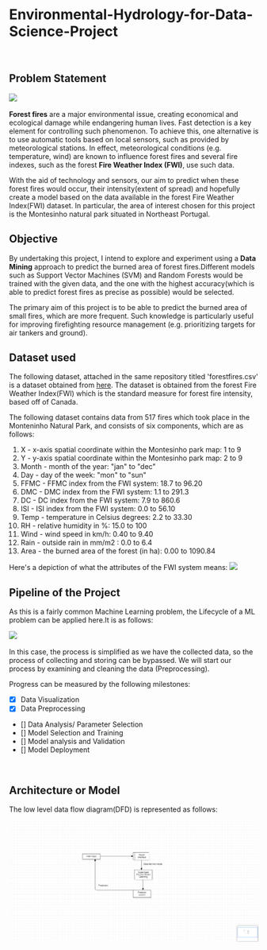 # **Environmental-Hydrology-for-Data-Science-Project**
<br>


## **Problem Statement**

 ![](https://media.giphy.com/media/Wp7FNB13QfqEGpB00a/giphy.gif)
 <br>
 
 
 
 **Forest fires** are a major environmental issue, creating economical and ecological damage while endangering human lives. Fast detection is a key element for controlling such phenomenon. To achieve this, one alternative is to use automatic tools based on local sensors, such as provided by meteorological stations. In effect, meteorological conditions (e.g. temperature, wind) are known to influence forest fires and several fire indexes, such as the forest **Fire Weather Index (FWI)**, use such data.
 
 With the aid of technology and sensors, our aim to predict when these forest fires would occur, their intensity(extent of spread) and hopefully create a model based on the data    available in the forest Fire Weather Index(FWI) dataset. In particular, the area of interest chosen for this project is the  Montesinho natural park situated in Northeast Portugal.
 <br>
 
 
 ## Objective
 
 
By undertaking this project, I intend to explore and experiment using a **Data Mining** approach to predict the burned area of forest fires.Different models such as  Support Vector Machines (SVM) and Random Forests would be trained with the given data, and the one with the highest accuracy(which is able to predict forest fires as precise as possible) would be selected. 

The primary aim of this project is to be able to predict the burned area of small fires, which are more frequent. Such knowledge is particularly useful for improving firefighting resource management (e.g. prioritizing targets for air tankers and ground). 
 <br>
 
 ## Dataset used
 
 The following dataset, attached in the same repository titled 'forestfires.csv' is a dataset obtained from [here](https://www.kaggle.com/sumitm004/forest-fire-area).  The dataset is obtained from the forest Fire Weather Index(FWI) which is the standard measure for forest fire intensity, based off of Canada.
 
 The following dataset contains data from 517 fires which took place in the Monteninho Natural Park, and consists of six components, which are as follows:
 
   1. X - x-axis spatial coordinate within the Montesinho park map: 1 to 9
   2. Y - y-axis spatial coordinate within the Montesinho park map: 2 to 9
   3. Month - month of the year: "jan" to "dec" 
   4. Day - day of the week: "mon" to "sun"
   5. FFMC - FFMC index from the FWI system: 18.7 to 96.20
   6. DMC - DMC index from the FWI system: 1.1 to 291.3 
   7. DC - DC index from the FWI system: 7.9 to 860.6 
   8. ISI - ISI index from the FWI system: 0.0 to 56.10
   9. Temp - temperature in Celsius degrees: 2.2 to 33.30
   10. RH - relative humidity in %: 15.0 to 100
   11. Wind - wind speed in km/h: 0.40 to 9.40 
   12. Rain - outside rain in mm/m2 : 0.0 to 6.4 
   13. Area - the burned area of the forest (in ha): 0.00 to 1090.84
 
 Here's a depiction of what the attributes of the FWI system means:
 ![](https://www.researchgate.net/profile/Ari-Venaelaeinen/publication/285955800/figure/fig3/AS:406088869531653@1473830539797/Fire-weather-index-calculation-scheme.png)
<br>

## Pipeline of the Project

As this is a fairly common Machine Learning problem, the Lifecycle of a ML problem can be applied here.It is as follows:

![](https://www.xenonstack.com/hubfs/xenonstack-machine-learning-pipeline.png)

In this case, the process is simplified as we have the collected data, so the process of collecting and storing can be bypassed. We will start our process by examining and cleaning the data (Preprocessing).

Progress can be measured by the following milestones:
- [X] Data Visualization
- [X] Data Preprocessing
- [] Data Analysis/ Parameter Selection
- [] Model Selection and Training
- [] Model analysis and Validation
- [] Model Deployment


<br>

## Architecture or Model

The low level data flow diagram(DFD) is represented as follows:

![Level 0 DFD](https://github.com/Ankith-kumaran/Environmental-Hydrology-for-Data-Science-Project/blob/main/Level%201-%20DFD.png) 
